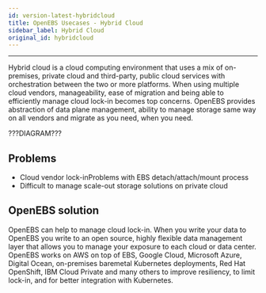 ```yaml
---
id: version-latest-hybridcloud
title: OpenEBS Usecases - Hybrid Cloud
sidebar_label: Hybrid Cloud
original_id: hybridcloud
---
```


------

Hybrid cloud is a cloud computing environment that uses a mix of on-premises, private cloud and third-party, public cloud services with orchestration between the two or more platforms. When using multiple cloud vendors, manageability, ease of migration and being able to efficiently manage cloud lock-in becomes top concerns. OpenEBS provides abstraction of data plane management, ability to manage storage same way on all vendors and migrate as you need, when you need.

???DIAGRAM???

## Problems

- Cloud vendor lock-inProblems with EBS detach/attach/mount process
- Difficult to manage scale-out storage solutions on private cloud 

## OpenEBS solution

OpenEBS can help to manage cloud lock-in. When you write your data to OpenEBS you write to an open source, highly flexible data management layer that allows you to manage your exposure to each cloud or data center. OpenEBS works on AWS on top of EBS, Google Cloud, Microsoft Azure, Digital Ocean, on-premises baremetal Kubernetes deployments, Red Hat OpenShift, IBM Cloud Private and many others to improve resiliency, to limit lock-in, and for better integration with Kubernetes. 




<!-- Hotjar Tracking Code for https://docs.openebs.io -->
<script>
   (function(h,o,t,j,a,r){
       h.hj=h.hj||function(){(h.hj.q=h.hj.q||[]).push(arguments)};
       h._hjSettings={hjid:785693,hjsv:6};
       a=o.getElementsByTagName('head')[0];
       r=o.createElement('script');r.async=1;
       r.src=t+h._hjSettings.hjid+j+h._hjSettings.hjsv;
       a.appendChild(r);
   })(window,document,'https://static.hotjar.com/c/hotjar-','.js?sv=');
</script>
